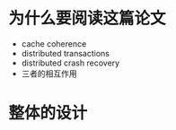 # 为什么要阅读这篇论文
- cache coherence
- distributed transactions
- distributed crash recovery
- 三者的相互作用
# 整体的设计
